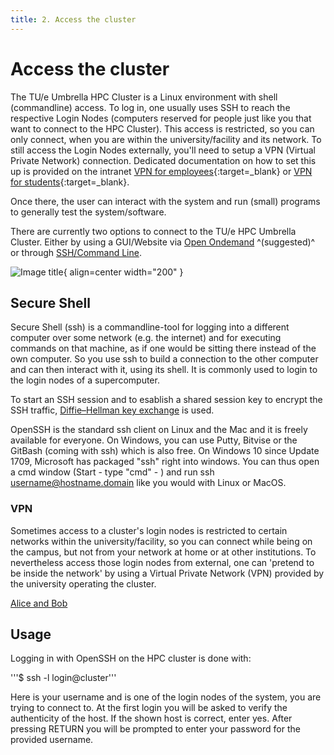 ```yaml
---
title: 2. Access the cluster
---
```

# Access the cluster

The TU/e Umbrella HPC Cluster is a Linux environment with shell (commandline) access.
To log in, one usually uses SSH to reach the respective Login Nodes (computers reserved for people just like you that 
want to connect to the HPC Cluster). This access is restricted, so you can only connect, when you are within the 
university/facility and its network. To still access the Login Nodes externally, you'll need to setup a VPN (Virtual Private Network) connection. 
Dedicated documentation on how to set this up is provided on the intranet
[VPN for employees](https://tuenl.sharepoint.com/sites/intranet-LIS/SitePages/VPN.aspx){:target=_blank} or 
[VPN for students](https://tuenl.sharepoint.com/sites/intranet-LIS/SitePages/Provisional-VPN-for-Students.aspx){:target=_blank}.
 
Once there, the user can interact with the system and run (small) programs to generally test the system/software.

There are currently two options to connect to the TU/e HPC Umbrella Cluster. Either by using a GUI/Website 
via [Open Ondemand](openondemand.md) ^(suggested)^ or through [SSH/Command Line](ssh.md).

![Image title](assets/images/HPC_Setup.png){ align=center width="200" }

## Secure Shell

Secure Shell (ssh) is a commandline-tool for logging into a different computer over some network (e.g. the internet) and for executing commands on that machine, as if one would be sitting there instead of the own computer. So you use ssh to build a connection to the other computer and can then interact with it, using its shell. It is commonly used to login to the login nodes of a supercomputer.

To start an SSH session and to esablish a shared session key to encrypt the SSH traffic, [Diffie–Hellman key exchange](https://en.wikipedia.org/wiki/Diffie%E2%80%93Hellman_key_exchange) is used.

OpenSSH is the standard ssh client on Linux and the Mac and it is freely available for everyone.
On Windows, you can use Putty, Bitvise or the GitBash (coming with ssh) which is also free. On Windows 10 since Update 1709, Microsoft has packaged "ssh" right into windows. You can thus open a cmd window (Start - type "cmd" - <ENTER>) and run ssh username@hostname.domain like you would with Linux or MacOS.

### VPN

Sometimes access to a cluster's login nodes is restricted to certain networks within the university/facility, so you can connect while being on the campus, but not from your network at home or at other institutions. To nevertheless access those login nodes from external, one can 'pretend to be inside the network' by using a Virtual Private Network (VPN) provided by the university operating the cluster.

[Alice and Bob](../images/Public_key_encryption.png)

## Usage

Logging in with OpenSSH on the HPC cluster is done with:

'''$ ssh -l login@cluster'''

Here <login> is your username and <cluster> is one of the login nodes of the system, you are trying to connect to. At the first login you will be asked to verify the authenticity of the host. If the shown host is correct, enter yes. After pressing RETURN you will be prompted to enter your password for the provided username.
